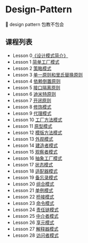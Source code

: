 # Design-Pattern
:closed_book: design pattern  包教不包会

## 课程列表

* Lesson 0[《设计模式简介》](https://github.com/Shanesun/Programming-book/tree/master/Design-Pattern/lesson0)
* Lesson 1 [简单工厂模式](https://github.com/Shanesun/Programming-book/tree/master/Design-Pattern/lesson1)
* Lesson 2 [策略模式](https://github.com/Shanesun/Programming-book/tree/master/Design-Pattern/lesson2)
* Lesson 3 [单一原则和里氏替换原则](https://github.com/Shanesun/Programming-book/tree/master/Design-Pattern/lesson3)
* Lesson 4 [依赖倒置原则](https://github.com/Shanesun/Programming-book/tree/master/Design-Pattern/lesson4)
* Lesson 5 [接口隔离原则](https://github.com/Shanesun/Programming-book/tree/master/Design-Pattern/lesson5)
* Lesson 6 [迪米特原则](https://github.com/Shanesun/Programming-book/tree/master/Design-Pattern/lesson6)
* Lesson 7 [开闭原则](https://github.com/Shanesun/Programming-book/tree/master/Design-Pattern/lesson7)
* Lesson 8 [修饰模式](https://github.com/Shanesun/Programming-book/tree/master/Design-Pattern/lesson8)
* Lesson 9 [代理模式](https://github.com/Shanesun/Programming-book/tree/master/Design-Pattern/lesson9)
* Lesson 10 [工厂方法模式](https://github.com/Shanesun/Programming-book/tree/master/Design-Pattern/lesson10)
* Lesson 11 [原型模式](https://github.com/Shanesun/Programming-book/tree/master/Design-Pattern/lesson11)
* Lesson 12 [模版方法模式](https://github.com/Shanesun/Programming-book/tree/master/Design-Pattern/lesson12)
* Lesson 13 [外观模式](https://github.com/Shanesun/Programming-book/tree/master/Design-Pattern/lesson13)
* Lesson 14 [建造者模式](https://github.com/Shanesun/Programming-book/tree/master/Design-Pattern/lesson14)
* Lesson 15 [观察者模式](https://github.com/Shanesun/Programming-book/tree/master/Design-Pattern/lesson15)
* Lesson 16 [抽象工厂模式](https://github.com/Shanesun/Programming-book/tree/master/Design-Pattern/lesson16)
* Lesson 17 [状态模式](https://github.com/Shanesun/Programming-book/tree/master/Design-Pattern/lesson17)
* Lesson 18 [适配器模式](https://github.com/Shanesun/Programming-book/tree/master/Design-Pattern/lesson18)
* Lesson 19 [备忘录模式](https://github.com/Shanesun/Programming-book/tree/master/Design-Pattern/lesson19)
* Lesson 20 [组合模式](https://github.com/Shanesun/Programming-book/tree/master/Design-Pattern/lesson20)
* Lesson 21 [单例模式](https://github.com/Shanesun/Programming-book/tree/master/Design-Pattern/lesson21)
* Lesson 22 [桥接模式](https://github.com/Shanesun/Programming-book/tree/master/Design-Pattern/lesson22)
* Lesson 23 [命令模式](https://github.com/Shanesun/Programming-book/tree/master/Design-Pattern/lesson23)
* Lesson 24 [责任链模式](https://github.com/Shanesun/Programming-book/tree/master/Design-Pattern/lesson24)
* Lesson 25 [中介者模式](https://github.com/Shanesun/Programming-book/tree/master/Design-Pattern/lesson25)
* Lesson 26 [享元模式](https://github.com/Shanesun/Programming-book/tree/master/Design-Pattern/lesson26)
* Lesson 27 [解释器模式](https://github.com/Shanesun/Programming-book/tree/master/Design-Pattern/lesson27)
* Lesson 28 [访问者模式](https://github.com/Shanesun/Programming-book/tree/master/Design-Pattern/lesson28)